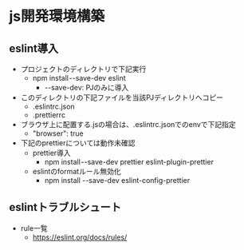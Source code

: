 # js開発環境構築

## eslint導入

* プロジェクトのディレクトリで下記実行
  * npm install --save-dev eslint
    * --save-dev: PJのみに導入
* このディレクトリの下記ファイルを当該PJディレクトリへコピー
  * .eslintrc.json
  * .prettierrc
* ブラウザ上に配置する.jsの場合は、.eslintrc.jsonでのenvで下記指定
  * "browser": true
* 下記のprettierについては動作未確認
  * prettier導入
    * npm install --save-dev prettier eslint-plugin-prettier
  * eslintのformatルール無効化
    * npm install --save-dev eslint-config-prettier

## eslintトラブルシュート

* rule一覧
  * https://eslint.org/docs/rules/
